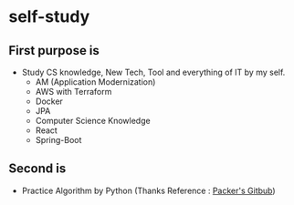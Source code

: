 # self-study
## First purpose is
- Study CS knowledge, New Tech, Tool and everything of IT by my self.
  - AM (Application Modernization)
  - AWS with Terraform
  - Docker
  - JPA
  - Computer Science Knowledge
  - React
  - Spring-Boot

## Second is
  - Practice Algorithm by Python
(Thanks Reference : [Packer's Gitbub](https://github.com/qkrrudtjr954/programmers))
